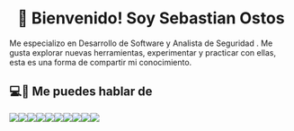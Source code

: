 <h1 align='center'>
  📡 Bienvenido!  Soy Sebastian Ostos
</h1>
Me especializo en Desarrollo de Software y Analista de Seguridad . Me gusta explorar nuevas herramientas, experimentar y practicar con ellas, esta es una forma de compartir mi conocimiento.

## 💻🔨 Me puedes hablar de
![](https://img.shields.io/badge/HTML-black?logo=html5)![](https://img.shields.io/badge/CSS-red?logo=css3)![](https://img.shields.io/badge/JavaScript-black?logo=javascript)![](https://img.shields.io/badge/Code-black?logo=c)![](https://img.shields.io/badge/Code-black?label=C%2B%2B)![](https://img.shields.io/badge/Code-black?label=Java&labelColor=green)![](https://img.shields.io/badge/Python-black?logo=python)![](https://img.shields.io/badge/PHP-black?logo=php)![](https://img.shields.io/badge/MySQL-black?logo=mysql)![](https://img.shields.io/badge/Bash-black?logo=gnubash)
